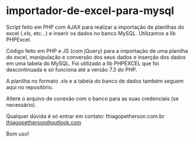 # importador-de-excel-para-mysql
Script feito em PHP com AJAX para realizar a importação de planilhas do excel (.xls, etc...) e inserir os dados no banco MySQL. Utilizamos a lib PHPExcel.

Código feito em PHP e JS (com jQuery) para a importação de uma planilha do excel, manipulação e conversão dos seus dados e inserção dos dados em uma tabela do MySQL. 
Foi utilizado a lib PHPEXCEL que foi descontinuada e só funciona até a versão 7.3 do PHP.

A planilha no formato .xls e a tabela do banco de dados também seguem aqui no repositório. 

Altere o arquivo de conexão com o banco para as suas credenciais (se necessário).

Qualquer dúvida é só entrar em contato:
thiagopetherson.com.br
thiagopetherson@outlook.com

Bom uso!
